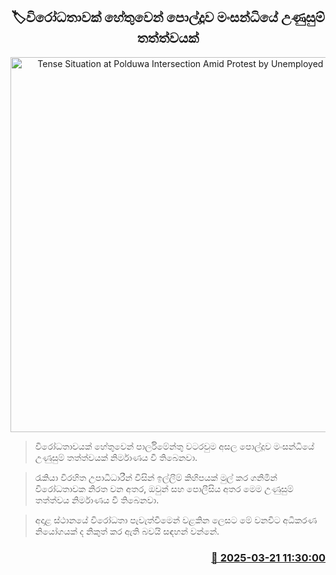 <p align='center'><b><h2 align='center' title='Tense Situation at Polduwa Intersection Amid Protest by Unemployed Graduates'>🏷විරෝධතාවක් හේතුවෙන් පොල්දූව මංසන්ධියේ උණුසුම් තත්ත්වයක්</h2></b></p>
<p align='center'><img src='https://helakuru.sgp1.cdn.digitaloceanspaces.com/esana/images/lib/polduwa-juntion-protest.jpg' width='600' alt='Tense Situation at Polduwa Intersection Amid Protest by Unemployed Graduates'></p>

> විරෝධතාවයක් හේතුවෙන් පාර්ලිමේන්තු වටරවුම අසල පොල්දූව මංසන්ධියේ උණුසුම් තත්ත්වයක් නිර්මාණය වී තිබෙනවා.

> රැකියා විරහිත උපාධිධාරීන් විසින් ඉල්ලීම් කිහිපයක් මුල් කර ගනිමින් විරෝධතාවක නිරත වන අතර, ඔවුන් සහ පොලීසිය අතර මෙම උණුසුම් තත්ත්වය නිර්මාණය වී තිබෙනවා.

> අදාළ ස්ථානයේ විරෝධතා පැවැත්වීමෙන් වළකින ලෙසට මේ වනවිට අධිකරණ නියෝගයක් ද නිකුත් කර ඇති බවයි සඳහන් වන්නේ.



<h3 align='right'><a href='https://www.helakuru.lk/esana/p/108518/'>📅 2025-03-21 11:30:00</a></h3>
